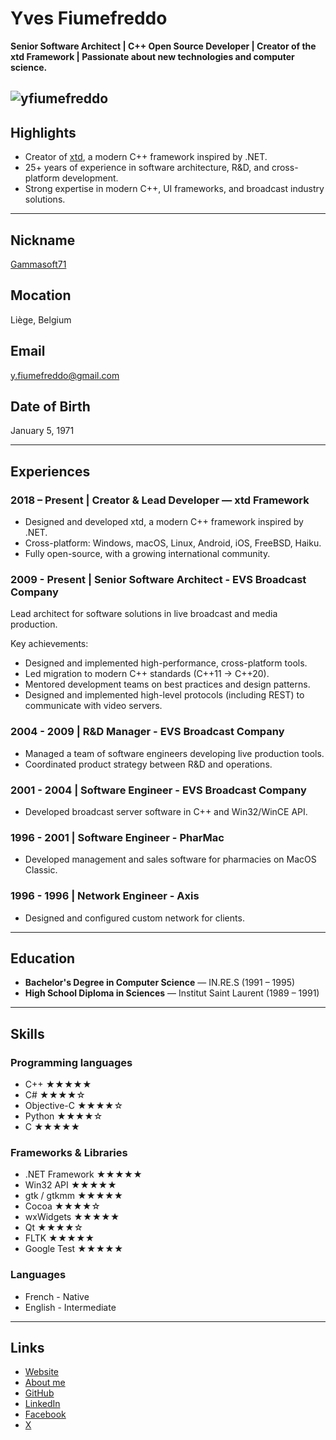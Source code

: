# Yves Fiumefreddo

**Senior Software Architect | C++ Open Source Developer | Creator of the xtd Framework | Passionate about new technologies and computer science.**

![yfiumefreddo](https://yfiumefreddo.github.io/pictures/yves_t.png)
​
---

## Highlights

- Creator of [xtd](https://gammasoft71.github.io/xtd), a modern C++ framework inspired by .NET.
- 25+ years of experience in software architecture, R&D, and cross-platform development.
- Strong expertise in modern C++, UI frameworks, and broadcast industry solutions.

---

## Nickname

[Gammasoft71](https://gammasoft71.github.io)
​
## Mocation

Liège, Belgium

## Email

[y.fiumefreddo@gmail.com](mailto:y.fiumefreddo@gmail.com])
​
## Date of Birth

January 5, 1971

---

## Experiences

### 2018 – Present | Creator & Lead Developer — xtd Framework

- Designed and developed xtd, a modern C++ framework inspired by .NET.
- Cross-platform: Windows, macOS, Linux, Android, iOS, FreeBSD, Haiku.
- Fully open-source, with a growing international community.

### 2009 - Present | Senior Software Architect - EVS Broadcast Company

Lead architect for software solutions in live broadcast and media production.  

Key achievements:
- Designed and implemented high-performance, cross-platform tools.
- Led migration to modern C++ standards (C++11 → C++20).
- Mentored development teams on best practices and design patterns.
- Designed and implemented high-level protocols (including REST) to communicate with video servers.

### 2004 - 2009 | R&D Manager - EVS Broadcast Company

- Managed a team of software engineers developing live production tools.
- Coordinated product strategy between R&D and operations.

### 2001 - 2004 | Software Engineer - EVS Broadcast Company

- Developed broadcast server software in C++ and Win32/WinCE API.

### 1996 - 2001 | Software Engineer - PharMac

- Developed management and sales software for pharmacies on MacOS Classic.

### 1996 - 1996 | Network Engineer - Axis

- Designed and configured custom network for clients.

---

## Education

- **Bachelor's Degree in Computer Science** — IN.RE.S (1991 – 1995)
- **High School Diploma in Sciences** — Institut Saint Laurent (1989 – 1991)

---

## Skills

### Programming languages

- C++ ★★★★★ 
- C# ★★★★☆ 
- Objective-C ★★★★☆ 
- Python ★★★★☆
- C ★★★★★

### Frameworks & Libraries

- .NET Framework ★★★★★
- Win32 API ★★★★★
- gtk / gtkmm ★★★★★
- Cocoa ★★★★☆
- wxWidgets ★★★★★
- Qt ★★★★☆
- FLTK ★★★★★
- Google Test ★★★★★

### Languages

* French - Native
* English - Intermediate

---

## Links

- [Website](https://yfiumefreddo.github.io)
- [About me](https://about.me/yves.fiumefreddo)
- [GitHub](https://github.com/yfiumefreddo)
- [LinkedIn](https://www.linkedin.com/in/yves-fiumefreddo-0430441a/)
- [Facebook](https://www.facebook.com/yves.fiumefreddo/)
- [X](https://x.com/yfi1971)
